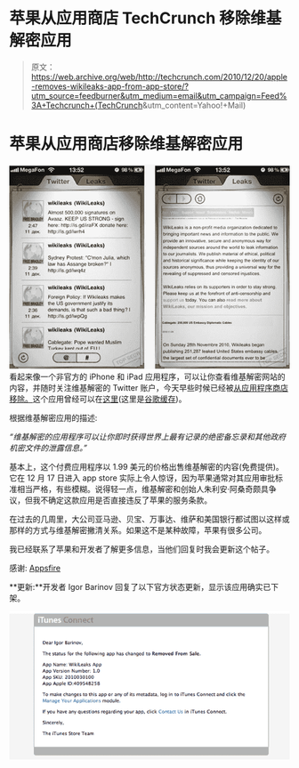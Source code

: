 # 苹果从应用商店 TechCrunch 移除维基解密应用

> 原文：<https://web.archive.org/web/http://techcrunch.com/2010/12/20/apple-removes-wikileaks-app-from-app-store/?utm_source=feedburner&utm_medium=email&utm_campaign=Feed%3A+Techcrunch+(TechCrunch>&utm_content=Yahoo!+Mail)

# 苹果从应用商店移除维基解密应用

![](img/e9c5a05d2dab3180ecf1bcae0539be19.png)
看起来像一个非官方的 iPhone 和 iPad 应用程序，可以让你查看维基解密网站的内容，并随时关注维基解密的 Twitter 账户，今天早些时候已经被[从应用程序商店移除。](https://web.archive.org/web/20230203144427/http://twitter.com/#!/wikileaksapp/status/17096892194226176)这个应用曾经可以在[这里](https://web.archive.org/web/20230203144427/http://itunes.apple.com/gb/app/wikileaks-app/id409548258?mt=8#&partnerId=30&siteID=TnL5HPStwNw-_J4UCNXx2PT0I8aj3UlNaQ)(这里是[谷歌缓存](https://web.archive.org/web/20230203144427/http://webcache.googleusercontent.com/search?q=cache:pOoeRIc-9g0J:itunes.apple.com/us/app/wikileaks-app/id409548258%3Fmt%3D8+wikileaks+app&cd=3&hl=en&ct=clnk&gl=us))。

根据维基解密应用的描述:

*“维基解密的应用程序可以让你即时获得世界上最有记录的绝密备忘录和其他政府机密文件的泄露信息。”*

基本上，这个付费应用程序以 1.99 美元的价格出售维基解密的内容(免费提供)。它在 12 月 17 日进入 app store 实际上令人惊讶，因为苹果通常对其应用审批标准相当严格，有些模糊。说得轻一点，维基解密和创始人朱利安·阿桑奇颇具争议，但我不确定这款应用是否直接违反了苹果的服务条款。

在过去的几周里，大公司亚马逊、贝宝、万事达、维萨和美国银行都试图以这样或那样的方式与维基解密撇清关系。如果这不是某种故障，苹果有很多公司。

我已经联系了苹果和开发者了解更多信息，当他们回复时我会更新这个帖子。

感谢: [Appsfire](https://web.archive.org/web/20230203144427/http://appsfire.com/)

**更新:**开发者 Igor Barinov 回复了以下官方状态更新，显示该应用确实已下架。

![](img/a43a4920cf1854ee3bda71255b916ebd.png)